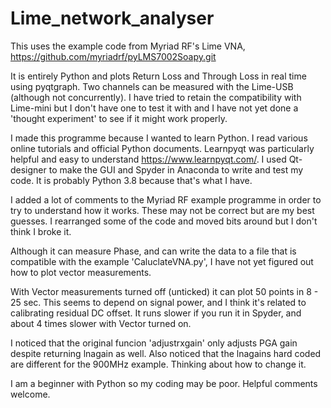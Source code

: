 # Lime_network_analyser
 
 This uses the example code from Myriad RF's Lime VNA, 
https://github.com/myriadrf/pyLMS7002Soapy.git
 
 It is entirely Python and plots Return Loss and Through Loss in real time using 
pyqtgraph.  Two channels can be measured with the Lime-USB (although not 
concurrently).  I have tried to retain the compatibility with Lime-mini but I 
don't have one to test it with and I have not yet done a 'thought experiment' to 
see if it might work properly.

I made this programme because I wanted to learn Python.  I read various online 
tutorials and official Python documents.  Learnpyqt was particularly helpful and 
easy to understand https://www.learnpyqt.com/.  I used Qt-designer to make the 
GUI and Spyder in Anaconda to write and test my code.  It is probably Python 
3.8 because that's what I have.

I added a lot of comments to the Myriad RF example programme in order to try to 
understand how it works.  These may not be correct but are my best guesses.  I 
rearranged some of the code and moved bits around but I don't think I broke it.

Although it can measure Phase, and can write the data to a file that is 
compatible with the example 'CaluclateVNA.py', I have not yet figured out how to 
plot vector measurements.

With Vector measurements turned off (unticked) it can plot 50 points in 8 - 25 
sec.  This seems to depend on signal power, and I think it's related to calibrating residual DC offset.  It runs slower if you run it in Spyder, and 
about 4 times slower with Vector turned on.

I noticed that the original funcion 'adjustrxgain' only adjusts PGA gain despite returning lnagain as well.  Also noticed that the lnagains hard coded are different for the 900MHz example. Thinking about how to change it.

I am a beginner with Python so my coding may be poor.  Helpful comments welcome.
